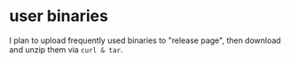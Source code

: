 # user binaries
I plan to upload frequently used binaries to "release page", then download and unzip them via `curl & tar`.
